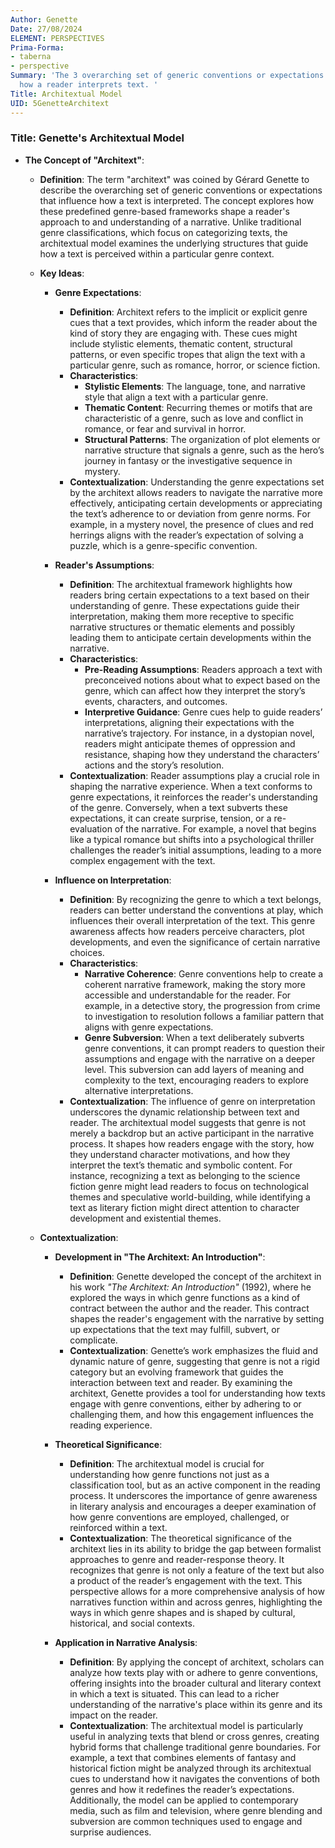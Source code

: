 ```yaml
---
Author: Genette
Date: 27/08/2024
ELEMENT: PERSPECTIVES
Prima-Forma:
- taberna
- perspective
Summary: 'The 3 overarching set of generic conventions or expectations that influence
  how a reader interprets text. '
Title: Architextual Model
UID: 5GenetteArchitext
---
```

### Title: **Genette's Architextual Model**

- **The Concept of "Architext"**:
  - **Definition**: The term "architext" was coined by Gérard Genette to describe the overarching set of generic conventions or expectations that influence how a text is interpreted. The concept explores how these predefined genre-based frameworks shape a reader's approach to and understanding of a narrative. Unlike traditional genre classifications, which focus on categorizing texts, the architextual model examines the underlying structures that guide how a text is perceived within a particular genre context.

  - **Key Ideas**:

    - **Genre Expectations**:
      - **Definition**: Architext refers to the implicit or explicit genre cues that a text provides, which inform the reader about the kind of story they are engaging with. These cues might include stylistic elements, thematic content, structural patterns, or even specific tropes that align the text with a particular genre, such as romance, horror, or science fiction.
      - **Characteristics**:
        - **Stylistic Elements**: The language, tone, and narrative style that align a text with a particular genre.
        - **Thematic Content**: Recurring themes or motifs that are characteristic of a genre, such as love and conflict in romance, or fear and survival in horror.
        - **Structural Patterns**: The organization of plot elements or narrative structure that signals a genre, such as the hero’s journey in fantasy or the investigative sequence in mystery.
      - **Contextualization**: Understanding the genre expectations set by the architext allows readers to navigate the narrative more effectively, anticipating certain developments or appreciating the text’s adherence to or deviation from genre norms. For example, in a mystery novel, the presence of clues and red herrings aligns with the reader’s expectation of solving a puzzle, which is a genre-specific convention.

    - **Reader's Assumptions**:
      - **Definition**: The architextual framework highlights how readers bring certain expectations to a text based on their understanding of genre. These expectations guide their interpretation, making them more receptive to specific narrative structures or thematic elements and possibly leading them to anticipate certain developments within the narrative.
      - **Characteristics**:
        - **Pre-Reading Assumptions**: Readers approach a text with preconceived notions about what to expect based on the genre, which can affect how they interpret the story’s events, characters, and outcomes.
        - **Interpretive Guidance**: Genre cues help to guide readers’ interpretations, aligning their expectations with the narrative’s trajectory. For instance, in a dystopian novel, readers might anticipate themes of oppression and resistance, shaping how they understand the characters’ actions and the story’s resolution.
      - **Contextualization**: Reader assumptions play a crucial role in shaping the narrative experience. When a text conforms to genre expectations, it reinforces the reader's understanding of the genre. Conversely, when a text subverts these expectations, it can create surprise, tension, or a re-evaluation of the narrative. For example, a novel that begins like a typical romance but shifts into a psychological thriller challenges the reader’s initial assumptions, leading to a more complex engagement with the text.

    - **Influence on Interpretation**:
      - **Definition**: By recognizing the genre to which a text belongs, readers can better understand the conventions at play, which influences their overall interpretation of the text. This genre awareness affects how readers perceive characters, plot developments, and even the significance of certain narrative choices.
      - **Characteristics**:
        - **Narrative Coherence**: Genre conventions help to create a coherent narrative framework, making the story more accessible and understandable for the reader. For example, in a detective story, the progression from crime to investigation to resolution follows a familiar pattern that aligns with genre expectations.
        - **Genre Subversion**: When a text deliberately subverts genre conventions, it can prompt readers to question their assumptions and engage with the narrative on a deeper level. This subversion can add layers of meaning and complexity to the text, encouraging readers to explore alternative interpretations.
      - **Contextualization**: The influence of genre on interpretation underscores the dynamic relationship between text and reader. The architextual model suggests that genre is not merely a backdrop but an active participant in the narrative process. It shapes how readers engage with the story, how they understand character motivations, and how they interpret the text’s thematic and symbolic content. For instance, recognizing a text as belonging to the science fiction genre might lead readers to focus on technological themes and speculative world-building, while identifying a text as literary fiction might direct attention to character development and existential themes.

  - **Contextualization**:

    - **Development in "The Architext: An Introduction"**:
      - **Definition**: Genette developed the concept of the architext in his work *"The Architext: An Introduction"* (1992), where he explored the ways in which genre functions as a kind of contract between the author and the reader. This contract shapes the reader's engagement with the narrative by setting up expectations that the text may fulfill, subvert, or complicate.
      - **Contextualization**: Genette’s work emphasizes the fluid and dynamic nature of genre, suggesting that genre is not a rigid category but an evolving framework that guides the interaction between text and reader. By examining the architext, Genette provides a tool for understanding how texts engage with genre conventions, either by adhering to or challenging them, and how this engagement influences the reading experience.

    - **Theoretical Significance**:
      - **Definition**: The architextual model is crucial for understanding how genre functions not just as a classification tool, but as an active component in the reading process. It underscores the importance of genre awareness in literary analysis and encourages a deeper examination of how genre conventions are employed, challenged, or reinforced within a text.
      - **Contextualization**: The theoretical significance of the architext lies in its ability to bridge the gap between formalist approaches to genre and reader-response theory. It recognizes that genre is not only a feature of the text but also a product of the reader’s engagement with the text. This perspective allows for a more comprehensive analysis of how narratives function within and across genres, highlighting the ways in which genre shapes and is shaped by cultural, historical, and social contexts.

    - **Application in Narrative Analysis**:
      - **Definition**: By applying the concept of architext, scholars can analyze how texts play with or adhere to genre conventions, offering insights into the broader cultural and literary context in which a text is situated. This can lead to a richer understanding of the narrative's place within its genre and its impact on the reader.
      - **Contextualization**: The architextual model is particularly useful in analyzing texts that blend or cross genres, creating hybrid forms that challenge traditional genre boundaries. For example, a text that combines elements of fantasy and historical fiction might be analyzed through its architextual cues to understand how it navigates the conventions of both genres and how it redefines the reader’s expectations. Additionally, the model can be applied to contemporary media, such as film and television, where genre blending and subversion are common techniques used to engage and surprise audiences.

